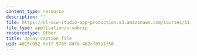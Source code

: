 ```yaml
---
content_type: resource
description: ''
file: https://ol-ocw-studio-app-production.s3.amazonaws.com/courses/11-384-malaysia-sustainable-cities-practicum-spring-2018/4d15c052de1f57858dfb462cf0511f58_JlKqhxwezkg.vtt
file_type: application/x-subrip
resourcetype: Other
title: 3play caption file
uid: 4d15c052-de1f-5785-8dfb-462cf0511f58
---
```

